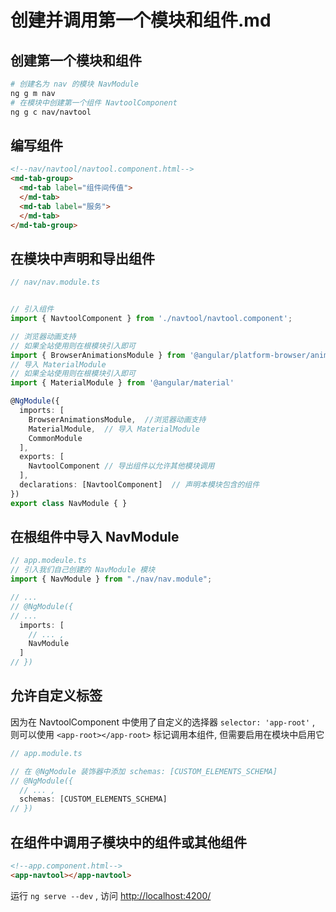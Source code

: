 # 创建并调用第一个模块和组件.md

## 创建第一个模块和组件

```bash
# 创建名为 nav 的模块 NavModule
ng g m nav
# 在模块中创建第一个组件 NavtoolComponent
ng g c nav/navtool
```

## 编写组件

```html
<!--nav/navtool/navtool.component.html-->
<md-tab-group>
  <md-tab label="组件间传值">
  </md-tab>
  <md-tab label="服务">
  </md-tab>
</md-tab-group>
```


## 在模块中声明和导出组件

```ts
// nav/nav.module.ts


// 引入组件
import { NavtoolComponent } from './navtool/navtool.component';

// 浏览器动画支持
// 如果全站使用则在根模块引入即可
import { BrowserAnimationsModule } from '@angular/platform-browser/animations';
// 导入 MaterialModule
// 如果全站使用则在根模块引入即可
import { MaterialModule } from '@angular/material'

@NgModule({
  imports: [
    BrowserAnimationsModule,  //浏览器动画支持
    MaterialModule,  // 导入 MaterialModule
    CommonModule
  ],
  exports: [
    NavtoolComponent // 导出组件以允许其他模块调用
  ],
  declarations: [NavtoolComponent]  // 声明本模块包含的组件
})
export class NavModule { }

```

## 在根组件中导入 NavModule

```ts
// app.modeule.ts
// 引入我们自己创建的 NavModule 模块
import { NavModule } from "./nav/nav.module";

// ...
// @NgModule({
// ...
  imports: [
    // ... ,
    NavModule
  ]
// })

```

## 允许自定义标签

因为在 NavtoolComponent 中使用了自定义的选择器 `selector: 'app-root'` , 则可以使用 `<app-root></app-root>` 标记调用本组件, 但需要启用在模块中启用它

```ts
// app.module.ts

// 在 @NgModule 装饰器中添加 schemas: [CUSTOM_ELEMENTS_SCHEMA]
// @NgModule({
  // ... ,
  schemas: [CUSTOM_ELEMENTS_SCHEMA]
// })
```

## 在组件中调用子模块中的组件或其他组件

```html
<!--app.component.html-->
<app-navtool></app-navtool>
```

运行 `ng serve --dev` , 访问 <http://localhost:4200/>
